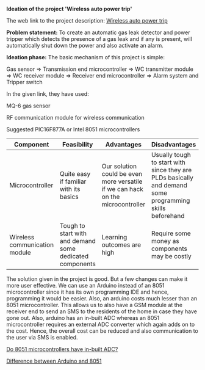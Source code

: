 __Ideation of the project 'Wireless auto power trip'__

The web link to the project description: [Wireless auto power trip](http://www.ripublication.com/aeee/42_pp%20%20327-332.pdf)

__Problem statement:__
To create an automatic gas leak detector and power tripper which detects the presence of a gas leak and if any is present, will automatically shut down the power and also activate an alarm.

__Ideation phase:__
The basic mechanism of this project is simple:

Gas sensor => Transmission end microcontroller => WC transmitter module => WC receiver module => Receiver end microcontroller => Alarm system and Tripper switch

In the given link, they have used:

MQ-6 gas sensor

RF communication module for wireless communication

Suggested PIC16F877A or Intel 8051 microcontrollers

| Component | Feasibility | Advantages | Disadvantages |
|-----------|-------------|------------|---------------|
|Microcontroller|Quite easy if familiar with its basics| Our solution could be even more versatile if we can hack on the microcontroller|Usually tough to start with since they are PLDs basically and demand some programming skills beforehand|
|Wireless communication module|Tough to start with and demand some dedicated components|Learning outcomes are high|Require some money as components may be costly|

The solution given in the project is good. But a few changes can make it more user effective. We can use an Arduino instead of an 8051 microcontroller since it has its own programming IDE and hence, programming it would be easier. Also, an arduino costs much lesser than an 8051 microcontroller. This allows us to also have a GSM module at the receiver end to send an SMS to the residents of the home in case they have gone out. Also, arduino has an in-built ADC whereas an 8051 microcontroller requires an external ADC converter which again adds on to the cost. Hence, the overall cost can be reduced and also communication to the user via SMS is enabled.

[Do 8051 microcontrollers have in-built ADC?](https://www.quora.com/Do-8051-microcontrollers-have-in-built-ADC)

[Difference between Arduino and 8051](http://www.differencebetween.net/technology/difference-between-arduino-and-8051-microcontroller/)
